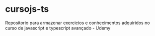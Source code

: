 # cursojs-ts
 Repositorio para armazenar exercicios e conhecimentos  adquiridos no curso de javascript e typescript avançado - Udemy 
